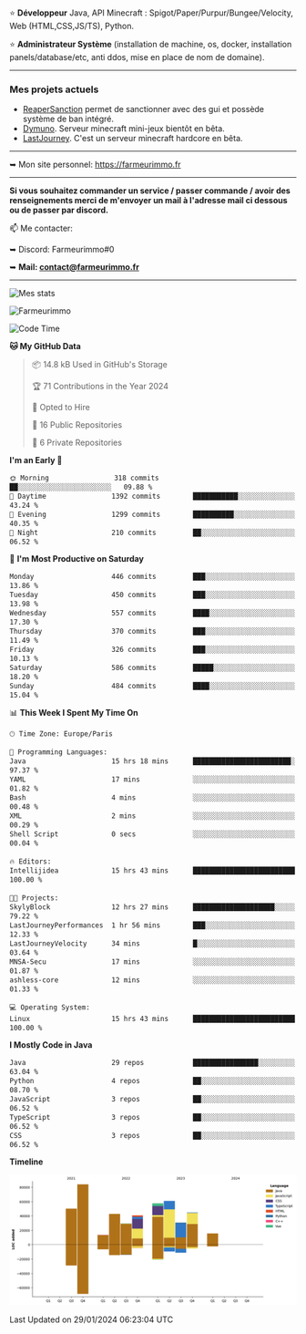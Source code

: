 ⭐ **Développeur** Java, API Minecraft : Spigot/Paper/Purpur/Bungee/Velocity, Web (HTML,CSS,JS/TS), Python.

⭐ **Administrateur Système** (installation de machine, os, docker, installation panels/database/etc, anti ddos, mise en place de nom de domaine).

---

### Mes projets actuels
- [ReaperSanction](https://www.spigotmc.org/resources/reapersanction.89580/) permet de sanctionner avec des gui et possède système de ban intégré.
- [Dymuno](https://discord.gg/dymuno-community-986460742293282886). Serveur minecraft mini-jeux bientôt en bêta.
- [LastJourney](https://lastjourney.fr). C'est un serveur minecraft hardcore en bêta.

---

➥ Mon site personnel: https://farmeurimmo.fr

---

**Si vous souhaitez commander un service / passer commande / avoir des renseignements merci de m'envoyer un mail à l'adresse mail ci dessous ou de passer par discord.**

📫 Me contacter:
 
   ➥ Discord: Farmeurimmo#0
   
   ➥ **Mail: contact@farmeurimmo.fr**

---

![Mes stats](https://github-readme-stats.farmeurimmo.fr/api?username=Farmeurimmo&count_private=true&show_icons=true&theme=radical)

<img src="https://komarev.com/ghpvc/?username=Farmeurimmo" alt="Farmeurimmo" />

<!--START_SECTION:waka-->
![Code Time](http://img.shields.io/badge/Code%20Time-1%2C144%20hrs%2040%20mins-blue)

**🐱 My GitHub Data** 

> 📦 14.8 kB Used in GitHub's Storage 
 > 
> 🏆 71 Contributions in the Year 2024
 > 
> 💼 Opted to Hire
 > 
> 📜 16 Public Repositories 
 > 
> 🔑 6 Private Repositories 
 > 
**I'm an Early 🐤** 

```text
🌞 Morning                318 commits         ██░░░░░░░░░░░░░░░░░░░░░░░   09.88 % 
🌆 Daytime                1392 commits        ███████████░░░░░░░░░░░░░░   43.24 % 
🌃 Evening                1299 commits        ██████████░░░░░░░░░░░░░░░   40.35 % 
🌙 Night                  210 commits         ██░░░░░░░░░░░░░░░░░░░░░░░   06.52 % 
```
📅 **I'm Most Productive on Saturday** 

```text
Monday                   446 commits         ███░░░░░░░░░░░░░░░░░░░░░░   13.86 % 
Tuesday                  450 commits         ███░░░░░░░░░░░░░░░░░░░░░░   13.98 % 
Wednesday                557 commits         ████░░░░░░░░░░░░░░░░░░░░░   17.30 % 
Thursday                 370 commits         ███░░░░░░░░░░░░░░░░░░░░░░   11.49 % 
Friday                   326 commits         ███░░░░░░░░░░░░░░░░░░░░░░   10.13 % 
Saturday                 586 commits         █████░░░░░░░░░░░░░░░░░░░░   18.20 % 
Sunday                   484 commits         ████░░░░░░░░░░░░░░░░░░░░░   15.04 % 
```


📊 **This Week I Spent My Time On** 

```text
🕑︎ Time Zone: Europe/Paris

💬 Programming Languages: 
Java                     15 hrs 18 mins      ████████████████████████░   97.37 % 
YAML                     17 mins             ░░░░░░░░░░░░░░░░░░░░░░░░░   01.82 % 
Bash                     4 mins              ░░░░░░░░░░░░░░░░░░░░░░░░░   00.48 % 
XML                      2 mins              ░░░░░░░░░░░░░░░░░░░░░░░░░   00.29 % 
Shell Script             0 secs              ░░░░░░░░░░░░░░░░░░░░░░░░░   00.04 % 

🔥 Editors: 
Intellijidea             15 hrs 43 mins      █████████████████████████   100.00 % 

🐱‍💻 Projects: 
SkylyBlock               12 hrs 27 mins      ████████████████████░░░░░   79.22 % 
LastJourneyPerformances  1 hr 56 mins        ███░░░░░░░░░░░░░░░░░░░░░░   12.33 % 
LastJourneyVelocity      34 mins             █░░░░░░░░░░░░░░░░░░░░░░░░   03.64 % 
MNSA-Secu                17 mins             ░░░░░░░░░░░░░░░░░░░░░░░░░   01.87 % 
ashless-core             12 mins             ░░░░░░░░░░░░░░░░░░░░░░░░░   01.33 % 

💻 Operating System: 
Linux                    15 hrs 43 mins      █████████████████████████   100.00 % 
```

**I Mostly Code in Java** 

```text
Java                     29 repos            ████████████████░░░░░░░░░   63.04 % 
Python                   4 repos             ██░░░░░░░░░░░░░░░░░░░░░░░   08.70 % 
JavaScript               3 repos             ██░░░░░░░░░░░░░░░░░░░░░░░   06.52 % 
TypeScript               3 repos             ██░░░░░░░░░░░░░░░░░░░░░░░   06.52 % 
CSS                      3 repos             ██░░░░░░░░░░░░░░░░░░░░░░░   06.52 % 
```



**Timeline**

![Lines of Code chart](https://raw.githubusercontent.com/Farmeurimmo/Farmeurimmo/main/assets/bar_graph.png)


 Last Updated on 29/01/2024 06:23:04 UTC
<!--END_SECTION:waka-->
